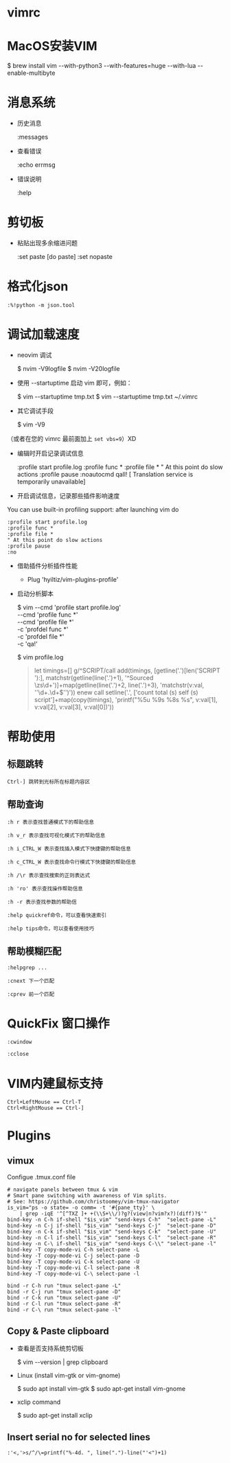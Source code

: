 vimrc
=====

# MacOS安装VIM

 $ brew install vim --with-python3 --with-features=huge --with-lua --enable-multibyte

# 消息系统

* 历史消息

    :messages

* 查看错误

    :echo errmsg

* 错误说明

    :help <error no>


# 剪切板

* 粘贴出现多余缩进问题

    :set paste
    [do paste]
    :set nopaste


# 格式化json

    :%!python -m json.tool


# 调试加载速度

* neovim 调试

    $ nvim -V9logfile
    $ nvim -V20logfile


* 使用 --startuptime 启动 vim 即可，例如：

    $ vim --startuptime tmp.txt
    $ vim --startuptime tmp.txt ~/.vimrc


* 其它调试手段

    $ vim -V9

（或者在您的 vimrc 最前面加上 `set vbs=9`）XD


* 编辑时开启记录调试信息

    :profile start profile.log
    :profile func *
    :profile file *
    " At this point do slow actions
    :profile pause
    :noautocmd qall! [ Translation service is temporarily unavailable]


* 开启调试信息，记录那些插件影响速度

You can use built-in profiling support: after launching vim do

    :profile start profile.log
    :profile func *
    :profile file *
    " At this point do slow actions
    :profile pause
    :no


* 借助插件分析插件性能

   - Plug 'hyiltiz/vim-plugins-profile'

* 启动分析脚本

    $ vim --cmd 'profile start profile.log' \
      --cmd 'profile func *' \
      --cmd 'profile file *' \
      -c 'profdel func *' \
      -c 'profdel file *' \
      -c 'qa!'

    $ vim profile.log

    > let timings=[]
    > g/^SCRIPT/call add(timings, [getline('.')[len('SCRIPT  '):], matchstr(getline(line('.')+1), '^Sourced \zs\d\+')]+map(getline(line('.')+2, line('.')+3), 'matchstr(v:val, ''\d\+\.\d\+$'')'))
    > enew
    > call setline('.', ['count total (s)   self (s)  script']+map(copy(timings), 'printf("%5u %9s   %8s  %s", v:val[1], v:val[2], v:val[3], v:val[0])'))


# 帮助使用

## 标题跳转

    Ctrl-] 跳转到光标所在标题内容区

## 帮助查询

    :h r 表示查找普通模式下的帮助信息

    :h v_r 表示查找可视化模式下的帮助信息

    :h i_CTRL_W 表示查找插入模式下快捷键的帮助信息

    :h c_CTRL_W 表示查找命令行模式下快捷键的帮助信息

    :h /\r 表示查找搜索的正则表达式

    :h 'ro' 表示查找操作帮助信息

    :h -r 表示查找参数的帮助信

    :help quickref命令，可以查看快速索引

    :help tips命令，可以查看使用技巧

## 帮助模糊匹配

    :helpgrep ...

    :cnext 下一个匹配

    :cprev 前一个匹配

# QuickFix 窗口操作

    :cwindow

    :cclose

# VIM内建鼠标支持

    Ctrl+LeftMouse == Ctrl-T
    Ctrl+RightMouse == Ctrl-]


# Plugins

## vimux

Configue .tmux.conf file

    # navigate panels between tmux & vim
    # Smart pane switching with awareness of Vim splits.
    # See: https://github.com/christoomey/vim-tmux-navigator
    is_vim="ps -o state= -o comm= -t '#{pane_tty}' \
        | grep -iqE '^[^TXZ ]+ +(\\S+\\/)?g?(view|n?vim?x?)(diff)?$'"
    bind-key -n C-h if-shell "$is_vim" "send-keys C-h"  "select-pane -L"
    bind-key -n C-j if-shell "$is_vim" "send-keys C-j"  "select-pane -D"
    bind-key -n C-k if-shell "$is_vim" "send-keys C-k"  "select-pane -U"
    bind-key -n C-l if-shell "$is_vim" "send-keys C-l"  "select-pane -R"
    bind-key -n C-\ if-shell "$is_vim" "send-keys C-\\" "select-pane -l"
    bind-key -T copy-mode-vi C-h select-pane -L
    bind-key -T copy-mode-vi C-j select-pane -D
    bind-key -T copy-mode-vi C-k select-pane -U
    bind-key -T copy-mode-vi C-l select-pane -R
    bind-key -T copy-mode-vi C-\ select-pane -l

    bind -r C-h run "tmux select-pane -L"
    bind -r C-j run "tmux select-pane -D"
    bind -r C-k run "tmux select-pane -U"
    bind -r C-l run "tmux select-pane -R"
    bind -r C-\ run "tmux select-pane -l"


## Copy & Paste clipboard

* 查看是否支持系统剪切板

    $ vim --version | grep clipboard

* Linux (install vim-gtk or vim-gnome)

    $ sudo apt install vim-gtk
    $ sudo apt-get install vim-gnome

* xclip command

    $ sudo apt-get install xclip


## Insert serial no for selected lines

    :'<,'>s/^/\=printf("%-4d. ", line(".")-line("'<")+1)
